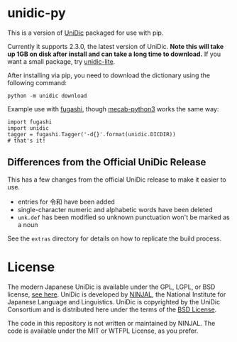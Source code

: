# unidic-py

This is a version of [UniDic](https://unidic.ninjal.ac.jp/) packaged for use
with pip. 

Currently it supports 2.3.0, the latest version of UniDic. **Note this will
take up 1GB on disk after install and can take a long time to download.** If
you want a small package, try
[unidic-lite](https://github.com/polm/unidic-lite).

After installing via pip, you need to download the dictionary using the
following command:

    python -m unidic download

Example use with [fugashi](https://github.com/polm/fugashi), though [mecab-python3](https://github.com/samurait/mecab-python3) works the same way:

    import fugashi
    import unidic
    tagger = fugashi.Tagger('-d{}'.format(unidic.DICDIR))
    # that's it!

## Differences from the Official UniDic Release

This has a few changes from the official UniDic release to make it easier to use.

- entries for 令和 have been added
- single-character numeric and alphabetic words have been deleted
- `unk.def` has been modified so unknown punctuation won't be marked as a noun

See the `extras` directory for details on how to replicate the build process.

# License

The modern Japanese UniDic is available under the GPL, LGPL, or BSD license,
[see here](https://unidic.ninjal.ac.jp/download#unidic_bccwj). UniDic is
developed by [NINJAL](https://www.ninjal.ac.jp/), the National Institute for
Japanese Language and Linguistics. UniDic is copyrighted by the UniDic
Consortium and is distributed here under the terms of the [BSD
License](./LICENSE.unidic).

The code in this repository is not written or maintained by NINJAL. The code is
available under the MIT or WTFPL License, as you prefer.

